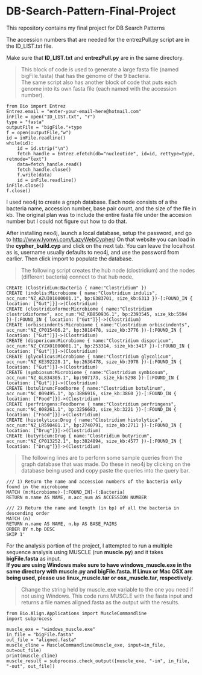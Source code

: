 # DB-Search-Pattern-Final-Project
This repository contains my final project for DB Search Patterns

The accession numbers that are needed for the entrezPull.py script are in the ID_LIST.txt file.

Make sure that **ID_LIST.txt** and **entrezPull.py** are in the same directory.
>This block of code is used to generate a large fasta file (named bigFile.fasta) that has the genome of the 9 bacteria.  
>The same script also has another block of code that puts each genome into its own fasta file (each named with the accession number).  

    from Bio import Entrez  
    Entrez.email = "enter-your-email-here@hotmail.com"  
    inFile = open("ID_LIST.txt", "r")  
    type = "fasta"  
    outputFile = "bigFile."+type  
    f = open(outputFile,"w")  
    id = inFile.readline()  
    while(id):  
        id = id.strip("\n")  
        fetch_handle = Entrez.efetch(db="nucleotide", id=id, rettype=type, retmode="text")  
        data=fetch_handle.read()  
        fetch_handle.close()  
        f.write(data)  
        id = inFile.readline()  
    inFile.close()  
    f.close()  

I used neo4j to create a graph database. Each node consists of a the bacteria name, accession number,
base pair count, and the size of the file in kb. The original plan was to include the entire fasta file under
the accesion number but I could not figure out how to do that.

After installing neo4j, launch a local database, setup the password, and go to http://www.lyonwj.com/LazyWebCypher/
On that website you can load in the **cypher_build.cyp** and click on the next tab. You can leave the localhost as is,
username usually defaults to neo4j, and use the password from earlier. Then click import to populate the database.
>The following script creates the hub node (clostridium) and the nodes (different bacteria) connect to that hub node.

    CREATE (Clostridium:Bacteria { name:"Clostridium" })
    CREATE (indolis:Microbiome { name:"Clostridium indulis", acc_num:"NZ_AZUI01000001.1", bp:6383701, size_kb:6313 })-[:FOUND_IN { location: ["Gut"]}]->(Clostridium)
    CREATE (clostridioforme:Microbiome { name:"Clostridium clostridioforme", acc_num:"NZ_KB850936.1", bp:2393545, size_kb:5594 })-[:FOUND_IN { location: ["Gut"]}]->(Clostridium)
    CREATE (orbiscindents:Microbiome { name:"Clostridium orbiscindents", acc_num:"NZ_CP015406.2", bp:3818478, size_kb:3776 })-[:FOUND_IN { location: ["Gut"]}]->(Clostridium)
    CREATE (disporicum:Microbiome { name:"Clostridium disporicum", acc_num:"NZ_CYZX01000001.1", bp:253314, size_kb:3417 })-[:FOUND_IN { location: ["Gut"]}]->(Clostridium)
    CREATE (glycolicus:Microbiome { name:"Clostridium glycolicum", acc_num:"NZ_KE392228.1", bp:2636478, size_kb:3978 })-[:FOUND_IN { location: ["Gut"]}]->(Clostridium)
    CREATE (symbiosum:Microbiome { name:"Clostridium symbiosum", acc_num:"NZ_GL834305.1", bp:907173, size_kb:5298 })-[:FOUND_IN { location: ["Gut"]}]->(Clostridium)
    CREATE (botulinum:Foodborne { name:"Clostridium botulinum", acc_num:"NC_009495.1", bp:3886916, size_kb:3860 })-[:FOUND_IN { location: ["Food"]}]->(Clostridium)
    CREATE (perfringens:Foodborne { name:"Clostridium perfringens", acc_num:"NC_008261.1", bp:3256683, size_kb:3221 })-[:FOUND_IN { location: ["Food"]}]->(Clostridium)
    CREATE (histolytica:Drug { name:"Clostridium histolytica", acc_num:"NZ_LR590481.1", bp:2740791, size_kb:2711 })-[:FOUND_IN { location: ["Drug"]}]->(Clostridium)
    CREATE (butyricum:Drug { name:"Clostridium butyricum", acc_num:"NZ_CP013252.1", bp:3824894, size_kb:4577 })-[:FOUND_IN { location: ["Drug"]}]->(Clostridium)

>The following lines are to perform some sample queries from the graph database that was made. Do these in neo4j by clicking on the
>database being used and copy paste the queries into the query bar.

    /// 1) Return the name and accession numbers of the bacteria only found in the microbiome
    MATCH (m:Microbiome)-[:FOUND_IN]-(:Bacteria)
    RETURN m.name AS NAME, m.acc_num AS ACCESSION NUMBER

    /// 2) Return the name and length (in bp) of all the bacteria in descending order
    MATCH (n)
    RETURN n.name AS NAME, n.bp AS BASE_PAIRS
    ORDER BY n.bp DESC
    SKIP 1'
    
For the analysis portion of the project, I attempted to run a multiple sequence analysis using MUSCLE (run **muscle.py**) and it
takes **bigFile.fasta** as input.  
**If you are using Windows make sure to have windows_muscle.exe in the same directory with muscle.py and bigFile.fasta. If Linux or Mac OSX are being used, please use linux_muscle.tar or osx_muscle.tar, respectively.**
>Change the string held by muscle_exe variable to the one you need if not using Windows. This code runs MUSCLE with the fasta input and returns a file names aligned.fasta as the output with the results.

    from Bio.Align.Applications import MuscleCommandline
    import subprocess

    muscle_exe = "windows_muscle.exe"
    in_file = "bigFile.fasta"
    out_file = "aligned.fasta"
    muscle_cline = MuscleCommandline(muscle_exe, input=in_file, out=out_file)
    print(muscle_cline)
    muscle_result = subprocess.check_output([muscle_exe, "-in", in_file, "-out", out_file])
